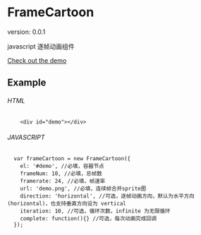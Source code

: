 FrameCartoon
====================
version: 0.0.1

javascript 逐帧动画组件

[Check out the demo](http://gafish.github.io/demo/frameCartoon/)

## Example

###### HTML
```
    <div id="demo"></div>
```

###### JAVASCRIPT
```
  var frameCartoon = new FrameCartoon({
    el: '#demo', //必填，容器节点
    frameNum: 10, //必填，总帧数
    framerate: 24, //必填，帧速率
    url: 'demo.png', //必填，连续帧合并sprite图
    direction: 'horizontal', //可选，逐帧动画方向，默认为水平方向(horizontal)，也支持垂直方向设为 vertical
    iteration: 10, //可选，循环次数，infinite 为无限循环
    complete: function(){} //可选，每次动画完成回调
  });
```